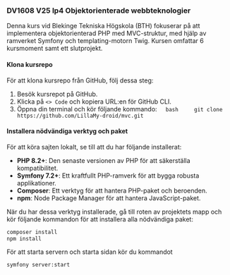 <!--
---
author: amld24
written:
    "2025-04-14": 
---
-->

### DV1608 V25 lp4 Objektorienterade webbteknologier

Denna kurs vid Blekinge Tekniska Högskola (BTH) fokuserar på att implementera objektorienterad PHP med MVC-struktur, med hjälp av ramverket Symfony och templating-motorn Twig. Kursen omfattar 6 kursmoment samt ett slutprojekt.

#### Klona kursrepo

För att klona kursrepo från GitHub, följ dessa steg:

1. Besök kursrepot på GitHub.
2. Klicka på `<> Code` och kopiera URL:en för GitHub CLI.
3. Öppna din terminal och kör följande kommando:
    ```bash
    git clone https://github.com/LillaMy-droid/mvc.git
    ```

#### Installera nödvändiga verktyg och paket

För att köra sajten lokalt, se till att du har följande installerat:

- **PHP 8.2+**: Den senaste versionen av PHP för att säkerställa kompatibilitet.
- **Symfony 7.2+**: Ett kraftfullt PHP-ramverk för att bygga robusta applikationer.
- **Composer**: Ett verktyg för att hantera PHP-paket och beroenden.
- **npm**: Node Package Manager för att hantera JavaScript-paket.

När du har dessa verktyg installerade, gå till roten av projektets mapp och kör följande kommandon för att installera alla nödvändiga paket:

```bash
composer install
npm install
```

För att starta servern och starta sidan kör du kommandot 
```bash
symfony server:start
```